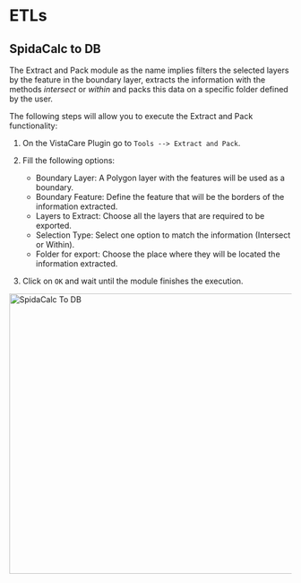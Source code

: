 # ETLs

## SpidaCalc to DB

The Extract and Pack module as the name implies filters the selected layers by the feature in the boundary layer, extracts the information with the methods *intersect* or *within* and packs this data on a specific folder defined by the user.

The following steps will allow you to execute the Extract and Pack functionality:

1. On the VistaCare Plugin go to `Tools --> Extract and Pack`.
2. Fill the following options:

    * Boundary Layer: A Polygon layer with the features will be used as a boundary.
    * Boundary Feature: Define the feature that will be the borders of the information extracted.
    * Layers to Extract: Choose all the layers that are required to be exported.
    * Selection Type: Select one option to match the information (Intersect or Within).
    * Folder for export: Choose the place where they will be located the information extracted.

3. Click on `OK` and wait until the module finishes the execution. 

<a class="" data-lightbox="SpidaCalc To DB" href="_static/spidacalc_to_db.gif" title="SpidaCalc To DB" data-title="SpidaCalc To DB"><img src="_static/spidacalc_to_db.gif" class="align-center" width="800px" height="500px" alt="SpidaCalc To DB">
</a>
